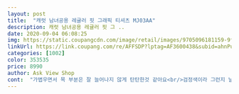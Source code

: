 ```yaml
---
layout: post 
title:  "캐럿 남녀공용 레귤러 핏 그래픽 티셔츠 MJ03AA" 
description: 캐럿 남녀공용 레귤러 핏 그 ..
date: 2020-09-04 06:08:25 
img: https://static.coupangcdn.com/image/retail/images/9705096181159-9fe415de-4495-40ce-8929-15129c0ec19e.jpg 
linkUrl: https://link.coupang.com/re/AFFSDP?lptag=AF3600438&subid=ahnPublicAsk&pageKey=1776965198&itemId=3025868572&vendorItemId=71013984110&traceid=V0-113-d552124767f345f6 
categories: [1002] 
color: 353535 
price: 8990 
author: Ask View Shop 
cont:  "가볍우면서 목 부분은 잘 늘어나지 않게 탄탄한것 같아요<br/>검정색이라 그런지 날씬해보이고 핏도 좋아요<br/>그렇다고 심심하거나 단조로운건.<br/>싫어서 프린트 들어간 디자인으로 찾고 있었는데 가격대도 저렴하고 로켓배송까지 되서 바로 결제하게 됬어요.<br/><br/>소재도 부들부들하니 너무 좋네요<br/>소재도 잘 늘어나지않는것같아.<br/>더.<br/>좋아요<br/>신랑이 편하게 입을 티셔츠를 찾던 중 발견했어요<br/>오빠 키가.<br/>큰편이어서.<br/>xl로 구입했는데 길이감도.<br/>좋고 오빠도.<br/>맘에 든데요<br/>프린트 너무 귀엽고 편하게 입기 너무 좋은 것 같아요<br/>" 
---
```


